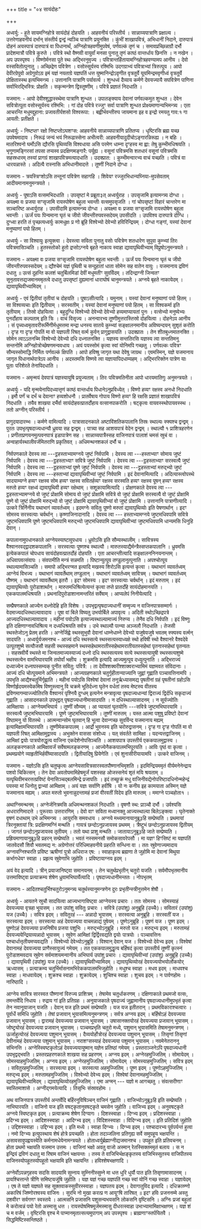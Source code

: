 +++
title = "०४ सायंदोहः"

+++

अध्वर्यु: - हुते सायमग्निहोत्रे सायंदोहं दोहयति । आहवनीयं परिस्तीर्य । सान्नाय्यपात्राणि प्रक्षाल्य । उत्तरेणाहवनीयं दर्भान् संस्तीर्य द्वन्द्वं न्यञ्चि पात्राणि प्रयुनक्ति । कुंभीं शाखापवित्रं, अभिधानीं निदाने, दारुपात्रं दोहनं अयस्पात्रं दारुपात्रं वा पिधानार्थं, अग्निहोत्रहवणीमुपवेषं, पर्णवल्कं तृणं च । समावप्रच्छिन्नाग्रौ दर्भौ प्रादेशमात्रौ पवित्रे कुरुते । पवित्रे स्थो वैष्णवी वायुर्वां मनसा पुनातु तृणं काष्ठं वान्तर्धाय छिनत्ति । न नखेन । अप उपस्पृश्य । विष्णोर्मनसा पूते स्थः अद्भिरनुमृज्य । पवित्रान्तर्हितायामग्निहोत्रहवण्यामप आनीय । देवो वस्सवितोत्पुनातु । अच्छिद्रेण पवित्रेण । वसोस्सूर्यस्य रश्मिभिः उदगग्राभ्यं पवित्राभ्यां त्रिरुत्पूय । आपो देवीरग्रेपुवो अग्रेगुवोऽग्र इमं यज्ञं नयताग्रे यज्ञपतिं धत्त युष्मानिन्द्रोऽवृणीत वृत्रतूर्ये यूयमिन्द्रमवृणीध्वं वृत्रतूर्ये प्रोक्षितास्स्थ इत्यभिमन्त्र्य । उत्तानानि पात्राणि पर्यावर्त्य । शुन्धध्वं दैव्याय कर्मणे देवयज्यायै सपवित्रेण पाणिना सर्वाभिरद्भिस्त्रि: प्रोक्षति । सकृन्मन्त्रेण द्विस्तूष्णीम् । पवित्रे प्रज्ञातं निदधाति ।

यजमान: - आपो देवीश्शुद्धास्स्थेमा पात्राणि शुन्धत । उपातङ्क्याय देवानां पर्णवल्कमुत शुन्धत । देवेन सवित्रोत्पूता वसोस्सूर्यस्य रश्मिभि: । गां दोह पवित्रे रज्जुꣳ सर्वा पात्राणि शुन्धत प्रोक्ष्यमाणान्यभिमन्त्र्य । एता आचरन्ति मधुमद्दुहाना: प्रजावतीर्यशसो विश्वरूपा: । बह्वीर्भवन्तीरुप जायमाना इह व इन्द्रो रमयतु गाव:१ गा आयती: प्रतीक्षते ।

अध्वर्यु: - निष्टप्तꣳ रक्षो निष्टप्तोऽघशꣳस: आहवनीये सान्नाय्यपात्राणि प्रतितप्य । धृष्टिरसि ब्रह्म यच्छ उपवेषमादाय । निरूढं जन्यं भयं निरूढास्सेना अभीत्वरी: आहवनीयादुदीचोऽङ्गारन्निरूह्य । न बहिः । मातरिश्वनो घर्मोऽसि द्यौरसि पृथिव्यसि विश्वधाया असि परमेण धाम्ना दृꣳहस्व मा ह्वा: तेषु कुम्भीमधिश्रयति । भृगूणामङ्गिरसां तपसा तप्यस्व प्रदक्षिणमङ्गारै: पर्यूह्य । वसूनां पवित्रमसि शतधारं वसूनां पवित्रमसि सहस्रधारम् तस्यां प्रागग्रं शाखापवित्रमत्यादधाति । उदक्प्रात: । कुम्भीमन्वारभ्य वाचं यच्छति । पवित्रं वा धारयन्नास्ते । अदित्यै रास्नासि अभिधानीमादत्ते । तूष्णीं निदाने दोग्धा ।

यजमानः - त्रयस्त्रिꣳशोऽसि तन्तूनां पवित्रेण सहागहि । शिवेयꣳ रज्जुरभिधान्यघ्निया-मुपसेवताम् आदीयमानामनुमन्त्रयते ।

अध्वर्युः - पूषाऽसि वत्समभिदधाति । उपसृष्टां मे प्रब्रूता३त् अध्वर्युराह । उपसृजामि इत्यामन्त्र्य दोग्धा । अयक्ष्मा वः प्रजया सꣳसृजामि रायस्पोषेण बहुला भवन्तीः वत्समुपसृजति । गां चोपसृष्टां विहारं चान्तरेण मा सञ्चारिष्ट अध्वर्युराह । उपसीदामि इत्यामन्त्र्य दोग्धा । अयक्ष्मा वः प्रजया सꣳसृजामि रायस्पोषेण बहुला भवन्तीः । ऊर्जं पयः पिन्वमाना घृतं च जीवो जीवन्तीरुपवस्सदेयम् उपसीदति । उपविश्य दारुपात्रे दोग्धि । दुग्ध्वा हरति तं पृच्छत्यध्वर्युः कामधुक्षः प्र णो ब्रूहि विश्वेभ्यो देवेभ्यो हविरिन्द्रियम् । दोग्धा गङ्गां, यस्यां देवानां मनुष्याणां पयो हितम् ।

अध्वर्युः - सा विश्वायुः इत्युक्त्वा । देवस्त्वा सविता पुनातु वसोः पवित्रेण शतधारेण सुपुवा कुम्भ्यां तिरः पवित्रमासिञ्चति । हुतस्स्तोको हुतो द्रप्सोऽग्नये बृहते नाकाय स्वाहा द्यावापृथिवीभ्याम् विप्रुषोऽनुमन्त्रयते ।

यजमानः - अयक्ष्मा वः प्रजया सꣳसृजामि रायस्पोषेण बहुला भवन्तीः । ऊर्जं पयः पिन्वमाना घृतं च जीवो जीवन्तीरुपवस्सदेयम् ॥ द्यौश्चेमं यज्ञं पृथिवी च सन्दुहातां धाता सोमेन सह वातेन वायुः । यजमानाय द्रविणं दधातु ॥ उत्सं दुहन्ति कलशं चतुर्बिलमिडां देवीं मधुमतीꣳ सुवर्विदम् । तदिन्द्राग्नी जिन्वतꣳ सूनृतावत्तद्यजमानममृतत्वे दधातु उपसृष्टां दुह्यमानां धाराघोषं चानुमन्त्रयते । अग्नये बृहते नाकायेदम् । द्यावापृथिवीभ्यामिदम् ।

अध्वर्युः - एवं द्वितीयां तृतीयां च दोहयति । पूषाऽसीत्यादि । यमुनाम् । यस्यां देवानां मनुष्याणां पयो हितम् । सा विश्वव्यचाः इति द्वितीयाम् । सरस्वतीम् । यस्यां देवानां मनुष्याणां पयो हितम् । सा विश्वकर्मा इति तृतीयाम् । तिस्रो दोहयित्वा । बहुदुग्धि विश्वेभ्यो देवेभ्यो देवेभ्यो हव्यमाप्यायतां पुनः । वत्सेभ्यो मनुष्येभ्यः पुनर्दोहाय कल्पताम् इति त्रिः । वाचं विसृज्य । अनन्वारभ्य तूष्णीमुत्तरास्तिस्रो दोहयित्वा । दोहनेऽप आनीय । सं पृच्यध्वमृतावरीरूर्मिणीर्मधुमत्तमा मन्द्रा धनस्य सातये कुम्भ्यां सङ्क्षालनमानीय अविष्यन्दयन् सुशृतं करोति । दृꣳह गा दृꣳह गोपतिं मा वो यज्ञपती रिषत् वर्त्म कुर्वन् प्रागुद्वासयति । उदक्प्रातः । तेन शीतबुध्नमातनक्ति । सोमेन त्वाऽऽतनच्मि विश्वेभ्यो देवेभ्यो दधि दध्नातनक्ति । यज्ञस्य सन्ततिरसि यज्ञस्य त्वा सन्ततिमनु सन्तनोमि अग्निहोत्रोच्छेषणमन्ववधाय । अयं पयस्सोमं कृत्वा स्वां योनिमपि गच्छतु । पर्णवल्कः पवित्रꣳ सौम्यस्सोमाद्धि निर्मितः पर्णवल्कं क्षिपति । आपो हविष्षु जागृत यथा देवेषु जाग्रथ । एवमस्मिन्, यज्ञे यजमानाय जागृत पिधानार्थपात्रेऽप आनीय । अदस्तमसि विष्णवे त्वा यज्ञायापिदधाम्यहम् । अद्भिररिक्तेन पात्रेण याः पूताः परिशेरते तेनापिदधाति ।

यजमानः - अमृन्मयं देवपात्रं यज्ञस्यायुषि प्रयुज्यताम् । तिरः पवित्रमतिनीता आपो धारयमातिगुः अनुमन्त्रयते ।

अध्वर्युः - यदि मृन्मयेनापिदध्यात्तृणं काष्ठं वान्तर्धाय पिधानेऽनुप्रविध्येत् । विष्णो हव्यꣳ रक्षस्व अनधो निदधाति । इमौ पर्णं च दर्भं च देवानाꣳ हव्यशोधनौ । प्रातर्वेषाय गोपाय विष्णो हव्यꣳ हि रक्षसि प्रज्ञातं शाखापवित्रं निदधाति । तयैव शाखया दर्भैर्वा सायंदोहवत्प्रातर्दोहाय वत्सानपाकरोति । षट्कृत्वः वायवस्स्थोपायवस्स्थ । ततो अग्नीन् परिस्तीर्य ।

प्रागुदयादारम्भः । कर्मणे वामित्यादि । पात्रासादनकाले अष्टाविंशतिकपालानि तिस्रः स्थाल्यः स्फ्यश्च द्वन्द्वम् । पुरतः उपभृत्पृषदाज्यधान्यौ ध्रुवया सह द्वन्द्वम् । पात्र्या सह आशयपात्रं वेदेन द्वन्द्वम् । स्थाल्यौ १ प्राशित्रहरणेन । प्रणीताप्रणयनमुत्पवनपात्रं इडापात्रेण सह । सान्नाय्यपात्रैस्सह वाजिनपात्रं पालाशं चमसं स्रुचं वा । अन्वाहार्यस्थालीवर्जमितराणि प्रकृतिवत् । अधिमन्थनशकलं दर्भौ च ।

निर्वपणकाले देवस्य त्वा ---ट्ठहस्ताभ्यामग्नये जुष्टं निर्वपामि । देवस्य त्वा ---हस्ताभ्याꣳ सोमाय जुष्टं निर्वपामि । देवस्य त्वा ---ट्ठहस्ताभ्याꣳ सवित्रे जुष्टं निर्वपामि । देवस्य त्वा ---ट्ठहस्ताभ्याꣳ सरस्वत्यै जुष्टं निर्वपामि । देवस्य त्वा ---ट्ठहस्ताभ्यां पूष्णे जुष्टं निर्वपामि । देवस्य त्वा ---ट्ठहस्ताभ्यां मरुद्भ्यो जुष्टं निर्वपामि । देवस्य त्वा ---हस्ताभ्यां द्यावापृथिवीभ्यां जुष्टं निर्वपामि । इदं देवानामित्यादि । अदित्यास्त्वोपस्थे सादयाम्यग्ने हव्यꣳ रक्षस्व सोम हव्यꣳ रक्षस्व सवितर्हव्यꣳ रक्षस्व सरस्वति हव्यꣳ रक्षस्व पूषन् हव्यꣳ रक्षस्व मरुतो हव्यꣳ रक्षध्वं द्यावापृथिवी हव्यꣳ रक्षेथाम् । सशूकायामित्यादि । प्रोक्षणकाले देवस्य त्वा ---ट्ठहस्ताभ्यामग्नये वो जुष्टं प्रोक्षामि सोमाय वो जुष्टं प्रोक्षामि सवित्रे वो जुष्टं प्रोक्षामि सरस्वत्यै वो जुष्टं प्रोक्षामि पूष्णे वो जुष्टं प्रोक्षामि मरुद्भ्यो वो जुष्टं प्रोक्षामि द्यावापृथिवीभ्यां वो जुष्टं प्रोक्षामि । उत्तानानि पात्राणीत्यादि । उत्करे त्रिर्निनीय यथाभागं व्यावर्तध्वम् । इदमग्नेः सवितुः पूष्णो मरुतां द्यावापृथिव्योः इति पेषणार्थान् । इदꣳ सोमस्य सरस्वत्याः चर्वर्थान् । कृष्णाजिनादानादि । देवस्य त्वा --- हस्ताभ्यामग्नये जुष्टमधिवपामि सवित्रे जुष्टमधिवपामि पूष्णे जुष्टमधिवपामि मरुद्भ्यो जुष्टमधिवपामि द्यावापृथिवीभ्यां जुष्टमधिवपामि धान्यमसि धिनुहि देवान् ।

कपालानामुपधानकाले आग्नेयस्याष्टावुपधाय । ध्रुवोऽसि इति सौम्यस्थालीम् । सावित्रस्य वैश्वानरवद्द्वादशकपालानि । सरस्वत्याः पूष्णश्च स्थाल्यौ । मारुतस्याद्यैर्मन्त्रैस्सप्तकपालानि । ध्रुवमसि इत्येककपालं चोपधाय सायंदोहवत्प्रातर्दोहं दोहयति । एता आचरन्तीत्यादि सङ्क्षालननिनयनान्तम् । अधिवापवत्संवापः । संवपामीति मन्त्रं सन्नमति । पिष्टान्युत्पूय तण्डुलानुत्पुनाति । अपश्चोत्पूय स्थाल्यामासिञ्चति । समापो अद्भिरग्मत इत्यादि मखस्य शिरोऽसि इत्यन्तं कृत्वा । यथाभागं व्यावर्तध्वम् आग्नेयं विभज्य । यथाभागं व्यावर्तेथाम् तण्डुलान् । यथाभागं व्यावर्तध्वम् सावित्रम् । यथाभागं व्यावर्तध्वम् पौष्णम् । यथाभागं व्यावर्तेथाम् इतरौ । इदꣳ सोमस्य । इदꣳ सरस्वत्याः चर्वर्थान् । इदं मरुताम् । इदं द्यावापृथिव्योः पुरोडाशार्थान् । मारुतमधिश्रित्येत्यन्तं कृत्वा तप्ते प्रातर्दोहे सायंदोहमानयति । एककपालमधिश्रयति । प्रथनादिपुरोडाशानामन्तरितं सर्वेषाम् । आप्यलेपं निनीयेत्यादि ।

सम्प्रैषणकाले आज्येन दध्नोदेहि इति विशेषः । उपभृद्वत्पृषदाज्यधानीं सम्मृज्य न वाजिनपात्रसम्मार्गः । वेदमाज्यदधिस्थाल्यावादाय । पूषा वां बिले विष्यतु उभयोर्बिले अपावृत्य । अदिती स्थोऽच्छिद्रपत्रे आज्यदधिस्थाल्यावादाय । महीनां पयोऽसि इत्याज्यस्थाल्यामाज्यं निरुप्य । तेनैव दधि निर्वपति । इदं विष्णुः इति दक्षिणाग्नावधिश्रित्य न दध्यधिश्रयति सर्वत्र । उभे स्थाल्यौ पत्न्या अञ्जलौ निदधाति । तेजसी स्थस्तेजोऽनु प्रेतम् हरति । अग्नेर्जिह्वे स्थस्सुभुवौ देवानां धाम्नेधाम्ने देवेभ्यो यजुषेयजुषे भवतम् स्फ्यस्य वर्त्मन् सादयति । अध्वर्युर्यजमनश्च - आज्यं दधि स्थस्सत्ये स्थस्सत्यस्याध्यक्षे स्थो हविषी स्थो वैश्वानरे वैश्वदेवे उत्पूतशुष्मे सत्यौजसौ सहसी स्थस्सहमाने स्थस्सहेथामरातीस्सहेथामरातीयतस्सहेथां पृतनास्सहेथां पृतन्यतः । सहस्रवीर्ये स्थस्ते मा जिन्वतमाज्यस्याज्यं दध्नो दधि स्थस्सत्यस्य सत्ये स्थस्सत्यायुषी स्थस्सत्यशुष्मे स्थस्सत्येन वामभिघारयामि तयोर्वां भक्षीय । शुक्रमसि इत्यादि आज्यमुत्पूय दध्युत्पुनाति । अद्भिराज्यं दध्याज्येन दध्नापस्सम्यक् पुनीत सवितु: पवित्रै: । ता देवीश्शक्वरीश्शाक्वराभ्यामिमं यज्ञमवत संविदानाः । आज्यं दधि चोत्पूयमाने अभिमन्त्रयते । आज्यग्रहणकाले चतुर्गृहीतान्याज्यानि जुह्वां गृह्णाति पञ्चावत्तिनामपि । उपभृति आद्यैश्चतुर्भिर्गृह्णाति । महीनां पयोऽसि विश्वेषां देवानां तनूर्ऋध्यासमद्य पृषतीनां ग्रहं पृषतीनां ग्रहोऽसि विष्णोर्हृदयमस्येकमिष विष्णुस्त्वानु वि चक्रमे भूतिर्दध्ना घृतेन वर्धतां तस्य मेष्टस्य वीतस्य द्रविणमागम्याज्ज्योतिरसि वैश्वानरं पृश्नियै दुग्धम् इत्यनेन मन्त्रावृत्या पृषदाज्यधान्यां द्विराज्यं द्विर्दधि सकृदाज्यं गृह्णाति । आसादनकाले उपभृद्वत् पृषदाज्यधानीमासादयति । न दधिस्थाल्यासादनम् । न सूर्यज्योतिः आमिक्षायाः । आग्नेयमभिघार्य । तूष्णीं सौम्यम् । आ प्यायतां घृतयोनिः ---सवित्रे जुष्टमभिघारयामि । सरस्वत्यै जुष्टमभिघारयामि । पूष्णे जुष्टमभिघारयामि । तूष्णीं मारुतम् । यस्त आत्मा पशुषु प्रविष्टो देवानां विष्ठामनु यो वितस्थे । आत्मन्वान्सोम घृतवान् हि भूत्वा देवान्गच्छ सुवर्विन्द यजमानाय मह्यम् इत्यामिक्षामभिघारयति । तूष्णीमेककपालम् । आर्द्रो भुवनस्य इति चरोरुद्वासनम् । दृꣳह गा दृꣳह गोपतिं मा वो यज्ञपती रिषत् आमिक्षामुद्वास्य । अभुक्तेन वाससा संशोध्य । यत् संवर्तते सामिक्षा । यदन्यत्तद्वाजिनम् । आमिक्षां द्वयोः पात्रयोरुद्धृत्य वाजिना एकदेशेनोपसिञ्चति । आशयपात्र उपस्तीर्य एककपालमुद्वास्य । अलङ्करणकाले आमिक्षावर्जं सर्वेषामलङ्करणम् । आज्येनैककपालमभिपूरयति । आविः पृष्ठं वा कृत्वा । प्रथमप्रयोगे व्याहृतीभिर्हवींष्यासादयति । द्वितीयादिषु प्रियेणेति । एवं शुनासीरीयायामपि । उत्करे वाजिनम् ।

यजमानः - यज्ञोऽसि इति चतुष्कृत्वः आग्नेयसावित्रसारस्वतपौष्णानभिमृशति । इदमिन्द्रियममृतं वीर्यमनेनेन्द्राय पशवो चिकित्सन् । तेन देवा अवतोपमामिहेषमूर्जं यशस्सह ओजस्सनेयं शृतं मयि श्रयताम् ॥ यत्पृथिवीमचरत्तत्प्रविष्टं येनासिञ्चद्बलमिन्द्रे प्रजापतिः । इदं तच्छुक्रं मधु वाजिनीवद्येनोपरिष्टादधिनोन्महेन्द्रं पयस्या मां धिनोतु द्वाभ्यां आमिक्षाम् । अयं यज्ञः सर्वाणि हवींषि । यो नः कनीय इह कामयाता अस्मिन् यज्ञे यजमानाय मह्यम् । अपत मरुतो भुवनान्नुदन्तामहं प्रजां वीरवतीं विदेय इति मारुतम् । ममाग्ने पञ्चहोता१ ।

अथाग्निमन्थनम् । अग्नेर्जनित्रमसि अधिमन्थनशकलं निदधाति । वृषणौ स्थ: प्राञ्चौ दर्भौ । उर्वश्यसि अधरारणिमादत्ते । पुरूरवाः उत्तरारणिम् । देवो वाꣳ सविता मध्वानक्तु आज्यस्थाल्या बिलेऽङ्क्त्वा । घृतेनाक्ते वृषणं दधाथाम् उभे अभिमन्त्र्य । आयुरसि समवधाय । अग्नये मथ्यमानायानुब्रू३हि सम्प्रेष्यति । प्रथमायां त्रिरनूक्तायां त्रि: प्रदक्षिणमग्निं मन्थति । गायत्रं छन्दोऽनुप्रजायस्व प्रथमम् । त्रैष्टुभं छन्दोऽनुप्रजायस्व द्वितीयम् । जागतं छन्दोऽनुप्रजायस्व तृतीयम् । ततो यथा प्राशु मन्थति । जातायाऽनुब्रू३हि जाते सम्प्रेष्यति । प्रह्रियमाणायानुब्रू३हि प्रहरन् सम्प्रेष्यति । भवतं नस्समनसौ समोकसावरेपसौ । मा यज्ञꣳ हिꣳसिष्टं मा यज्ञपतिं जातवेदसौ शिवौ भवतमद्य न: अग्रेणोत्तरं परिधिमाहवनीये प्रहरति सन्धिना वा । ततः स्रुवेणाज्यमादाय अग्नावग्निश्चरति प्रविष्ट ऋषीणां पुत्रो अधिराज एष: । स्वाहाकृत्य ब्रह्मणा ते जुहोमि मा देवानां मिथुया कर्भागधेयꣳ स्वाहा । प्रहृत्य स्रुवेणाभि जुहोति । प्रविष्टायाग्नय इदम् ।

अयं वेद इत्यादि । त्रीन् प्रयाजानिष्ट्वा समानयनम् । तेन चतुर्थप्रभृतीन् चतुरो यजति । सर्वमौपभृतमानीय उत्तमाविष्ट्वा प्रत्याक्रम्य शेषेण ध्रुवामभिघार्येत्यादि । पृषदाज्यधानीमन्ततः । नोपभृतम्

यजमानः - आदितश्चतुर्भिश्चतुरोऽनुमन्त्र्य चतुर्थस्यानुमन्त्रणेन दुरः प्रभृतीन्स्त्रीनुत्तमेन शेषौ ।

अध्वर्युः - आयतने स्रुचौ सादयित्वा आज्यभागाविष्ट्वा आग्नेयस्य प्रचारः । ततः सोमस्य । सोमस्याहं देवयज्यया वृत्रहा भूयासम् । तत उपांशु सवितुः प्रचारः । सवित्रे (उपांशु) अनुब्रूहि (उच्चैः)। सवितारं (उपांशु) यज (उच्चैः) । सवित्र इदम् । सवितुरहं --- अन्नादो भूयासम् । सरस्वत्या अनुब्रूहि । सरस्वतीं यज । सरस्वत्या इदम् । सरस्वत्या अहं देवयज्यया वाचमन्नाद्यं पुषेयम् । पूष्णेऽनुब्रूहि । पूषणं यज । पूष्ण इदम् । पूष्णोऽहं देवयज्यया प्रजनिषीय प्रजया पशुभिः । मरुद्भ्योऽनुब्रूहि । मरुतो यज । मरुद्भ्य इदम् । मरुतामहं देवयज्ययेन्द्रियाव्यन्नादो भूयासम् । स्रुवेण आमिक्षां द्विर्द्विरवद्यति द्वयोः पात्रयोः । पञ्चावत्तिनः पश्चार्धात्तृतीयमप्यवद्यति । विश्वेभ्यो देवेभ्योऽनुब्रूहि । विश्वान् देवान् यज । विश्वेभ्यो देवेभ्य इदम् । विश्वेषां देवानामहं देवयज्यया प्राणैस्सायुज्यं गमेयम् । तत एककपालमुद्धृत्य बर्हिषदं कृत्वा उपस्तीर्य तूष्णीं कृत्स्नं पुरोडाशमवदाय स्रुवेण सर्वमाशयमन्वानीय अभिघार्य उपांशु प्रचारः । द्यावापृथिवीभ्यां (उपांशु) अनुब्रूहि (उच्चैः) । द्यावापृथिवी (उपांशु) यज (उच्चैः) । द्यावापृथिवीभ्यामिदम् । द्यावापृथिव्योरहं देवयज्ययोभयोर्लोकयोर् ऋध्यासम् । प्रत्याक्रम्य चतुर्भिर्मासनामभिरेककपालमभिजुहोति । मधुश्च स्वाहा । मधव इदम् । माधवश्च स्वाहा । माधवायेदम् । शुक्रश्च स्वाहा । शुक्रायेदम् । शुचिश्च स्वाहा । शुचय इदम् । न पार्वणहोमः । नारिष्ठादि ।

आग्नेय सावित्र सारस्वत पौष्णानां विरुज्य प्राशित्रम् । तेषामेव चतुर्धाकरणम् । दक्षिणाकाले प्रथमजो वत्सः, तमन्तर्वेदि निधाय । रुद्राय गां इति प्रतिग्रहः । अनूयाजकाले पृषदाज्यं जुह्वामानीय पृषदाज्यधानीमुपभृतं कृत्वा तेन नवानूयाजान् यजति । देवान् यज इति प्रथमं सम्प्रेष्यति । यज यज इतीतरान् । प्रथमविकाराश्चत्वारः । पूर्वार्धे समिधि जुहोति । तेषां प्रजावान् भूयासमित्यनुमन्त्रणम् । सर्वत्र अग्नय इदम् । बर्हिषोऽहं देवयज्यया प्रजावान् भूयासम् । द्वारामहं देवयज्यया प्रजावान् भूयासम् । उषासानक्तयोरहं देवयज्यया प्रजावान् भूयासम् । जोष्ट्र्योरहं देवयज्यया प्रजावान् भूयासम् । पञ्चमप्रभृति चतुरो मध्ये, पशुमान् भूयासमिति तेषामनुमन्त्रणम् । ऊर्जाहुत्योरहं देवयज्यया पशुमान् भूयासम् । दैव्ययोर्होत्रोरहं देवयज्यया पशुमान् भूयासम् । तिसृणां तिसृणां देवीनामहं देवयज्यया पशुमान् भूयासम् । नराशꣳसस्याहं देवयज्यया पशुमान् भूयासम् । नवमेनेतराननु संभिनत्ति । अग्नेस्स्विष्टकृतोऽहं देवयज्ययायुष्मान् यज्ञेन प्रतिष्ठां गमेयम् । प्रस्तराञ्जनेऽपि पृषदाज्यधानी उपभृद्वद्भवति । प्रस्तरप्रहरणकाले शाखया सह प्रहरणम् । अग्नय इदम् । अग्नेरहमुज्जितिम् । सोमायेदम् । सोमस्याहमुज्जितिम् । अग्नय इदम् । अग्नेरहमुज्जितिम् । सोमायेदम् । सोमस्याहमुज्जितिम् । सवित्र इदम् । सवितुरहमुज्जितिम् । सरस्वत्या इदम् । सरस्वत्या अहमुज्जितिम् । पूष्ण इदम् । पूष्णोऽहमुज्जितिम् । मरुद्भ्य इदम् । मरुतामहमुज्जितिम् । विश्वेभ्यो देवेभ्य इदम् । विश्वेषां देवानामहमुज्जितिम् । द्यावापृथिवीभ्यामिदम् । द्यावापृथिव्योरहमुज्जितिम् । एमा अग्मन् --- यज्ञो म आगच्छतु । संवत्सरीणाꣳ स्वस्तिमाशासे । अग्नीद्गमयेत्यादि । तिसृभिः संस्रावहोमः ।

अथ वाजिनपात्र उपस्तीर्य अन्तर्वेदि बर्हिरनुविषिञ्चन् वाजिनं गृह्णाति । वाजिभ्योऽनुब्रू३हि इति सम्प्रेष्यति । नाभिघारयति । वाजिनो यज इति वषट्कृतानुवषट्कृते चमसेन जुहोति । वाजिभ्य इदम् । अनुवषट्कृते अग्नये स्विष्टकृत इदम् । प्रत्याक्रम्य शेषेण दिग्यागः । दिशस्स्वाहा । दिग्भ्य इदम् । प्रदिशस्स्वाहा । प्रदिग्भ्य इदम् । आदिशस्स्वाहा । आदिग्भ्य इदम् । विदिशस्स्वाहा । विदिग्भ्य इदम् । इति प्रतिदिशं जुहोति । उद्दिशस्स्वाहा । उद्दिग्भ्य इदम् । इति मध्ये । स्वाहा दिग्भ्यः । दिग्भ्य इदम् । पश्चादारभ्य पूर्वपर्यन्तं हुत्वा । नमो दिग्भ्यः इत्युपस्थाय शेषं होत्रे प्रयच्छति । होता तदञ्जलिना प्रतिगृह्य सर्वे समुपहूय भक्षयन्ति । असावसावुपह्वयस्वेति कर्मनामधेयेनामन्त्रयते । होताध्वर्युर्ब्रह्माग्नीद्यजमानश्च । उपहूत इति प्रतिवचनम् । होता प्रथमो भक्षयति यजमान उत्तमः । वाजिनां भक्षो अवतु वाजो अस्मान् रेतस्सिक्तममृतं बलाय । स न इन्द्रियं द्रविणं दधातु मा रिषाम वाजिनं भक्षयन्तः । तस्य ते वाजिभिर्भक्षङ्कृतस्य वाजिभिस्सुतस्य वाजिपीतस्य वाजिनस्योपहूतस्योपहूतो भक्षयामि इति भक्षयन्ति । हविश्शेषभक्षणादि ।

अग्नेर्वोऽपन्नगृहस्य सदसि सादयामि सुम्नाय सुम्निनीस्सुम्ने मा धत्त धुरि धुर्यौ पात इति तिसृणामासादनम् । प्रायश्चित्तान्ते त्रीणि समिष्टयजूंषि जुहोति । यज्ञ यज्ञं गच्छ यज्ञपतिं गच्छ स्वां योनिं गच्छ स्वाहा । यज्ञायेदम् । एष ते यज्ञो यज्ञपते सह सूक्तवाकस्सुवीरस्स्वाहा । यज्ञपतय इदम् । देवागातुविद इत्यादि । दधिक्राव्ण्णो अकारिषं जिष्णोरश्वस्य वाजिनः । सुरभि नो मुखा करत्प्र ण आयूꣳषि तारिषत् ॥ इदꣳ हविः प्रजननम्मे अस्तु दशवीरꣳ सर्वगणꣳ स्वस्तये । आत्मसनि प्रजासनि पशुसन्यभयसनि लोकसनि वृष्टिसनि । अग्निः प्रजां बहुलां मे करोत्वन्नं पयो रेतो अस्मासु धत्त । रायस्पोषमिषमूर्जमस्मासु दीधरत्स्वाहा उभाभ्यामामिक्षाभक्षणम् । यज्ञ शं च म वर्जम् । वृष्टिरसि वृश्च मे पाप्मानमृतात्सत्यमुपागाम् अप उपस्पृश्य । ब्राह्मणाꣳस्तर्पयितवै । सिद्धमिष्टिस्सन्तिष्ठते ।

